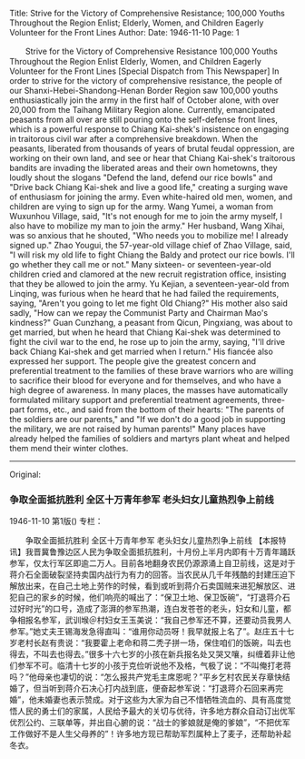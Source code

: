 Title: Strive for the Victory of Comprehensive Resistance; 100,000 Youths Throughout the Region Enlist; Elderly, Women, and Children Eagerly Volunteer for the Front Lines
Author:
Date: 1946-11-10
Page: 1

　　Strive for the Victory of Comprehensive Resistance
    100,000 Youths Throughout the Region Enlist
    Elderly, Women, and Children Eagerly Volunteer for the Front Lines
    [Special Dispatch from This Newspaper] In order to strive for the victory of comprehensive resistance, the people of our Shanxi-Hebei-Shandong-Henan Border Region saw 100,000 youths enthusiastically join the army in the first half of October alone, with over 20,000 from the Taihang Military Region alone. Currently, emancipated peasants from all over are still pouring onto the self-defense front lines, which is a powerful response to Chiang Kai-shek's insistence on engaging in traitorous civil war after a comprehensive breakdown. When the peasants, liberated from thousands of years of brutal feudal oppression, are working on their own land, and see or hear that Chiang Kai-shek's traitorous bandits are invading the liberated areas and their own hometowns, they loudly shout the slogans "Defend the land, defend our rice bowls" and "Drive back Chiang Kai-shek and live a good life," creating a surging wave of enthusiasm for joining the army. Even white-haired old men, women, and children are vying to sign up for the army. Wang Yumei, a woman from Wuxunhou Village, said, "It's not enough for me to join the army myself, I also have to mobilize my man to join the army." Her husband, Wang Xihai, was so anxious that he shouted, "Who needs you to mobilize me! I already signed up." Zhao Yougui, the 57-year-old village chief of Zhao Village, said, "I will risk my old life to fight Chiang the Baldy and protect our rice bowls. I'll go whether they call me or not." Many sixteen- or seventeen-year-old children cried and clamored at the new recruit registration office, insisting that they be allowed to join the army. Yu Kejian, a seventeen-year-old from Linqing, was furious when he heard that he had failed the requirements, saying, "Aren't you going to let me fight Old Chiang?" His mother also said sadly, "How can we repay the Communist Party and Chairman Mao's kindness?" Guan Cunzhang, a peasant from Qicun, Pingxiang, was about to get married, but when he heard that Chiang Kai-shek was determined to fight the civil war to the end, he rose up to join the army, saying, "I'll drive back Chiang Kai-shek and get married when I return." His fiancée also expressed her support. The people give the greatest concern and preferential treatment to the families of these brave warriors who are willing to sacrifice their blood for everyone and for themselves, and who have a high degree of awareness. In many places, the masses have automatically formulated military support and preferential treatment agreements, three-part forms, etc., and said from the bottom of their hearts: "The parents of the soldiers are our parents," and "If we don't do a good job in supporting the military, we are not raised by human parents!" Many places have already helped the families of soldiers and martyrs plant wheat and helped them mend their winter clothes.



<hr /> 

Original: 


### 争取全面抵抗胜利  全区十万青年参军  老头妇女儿童热烈争上前线

1946-11-10
第1版()
专栏：

　　争取全面抵抗胜利
    全区十万青年参军
    老头妇女儿童热烈争上前线
    【本报特讯】我晋冀鲁豫边区人民为争取全面抵抗胜利，十月份上半月内即有十万青年踊跃参军，仅太行军区即逾二万人。目前各地翻身农民仍源源涌上自卫前线，这是对于蒋介石全面破裂坚持卖国内战行为有力的回答。当农民从几千年残酷的封建压迫下解放出来，在自己土地上劳作的时候，看到或听到蒋介石卖国贼来进犯解放区、进犯自己的家乡的时候，他们响亮的喊出了：“保卫土地、保卫饭碗”，“打退蒋介石过好时光”的口号，造成了澎湃的参军热潮，连白发苍苍的老头，妇女和儿童，都争相报名参军，武训堠＠村妇女王玉美说：“我自己参军还不算，还要动员我男人参军。”她丈夫王锡海发急得直叫：“谁用你动员呀！我早就报上名了”。赵庄五十七岁老村长赵有贵说：“我要霍上老命和蒋二秃子拼一场，保住咱们的饭碗，叫去也得去，不叫去也得去。”很多十六七岁的小孩在新兵报名处又哭又嚷，纠缠着非让他们参军不可。临清十七岁的小孩于克俭听说他不及格，气极了说：“不叫俺打老蒋吗？”他母亲也凄切的说：“怎么报共产党毛主席恩呢？”平乡乞村农民关存章快结婚了，但当听到蒋介石决心打内战到底，便奋起参军说：“打退蒋介石回来再完婚”，他未婚妻也表示赞成。对于这些为大家为自己不惜牺牲流血的、具有高度觉悟人民的勇士们的家属，人民给予最大的关切与优待，许多地方群众自动订出优军优烈公约、三联单等，并出自心腑的说：“战士的爹娘就是俺的爹娘”，“不把优军工作做好不是人生父母养的”！许多地方现已帮助军烈属种上了麦子，还帮助补起冬衣。

